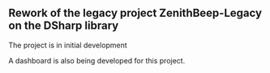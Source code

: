 ## Rework of the legacy project ZenithBeep-Legacy on the DSharp library
The project is in initial development 

A dashboard is also being developed for this project.
